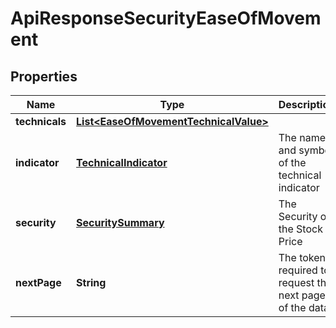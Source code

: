 
# ApiResponseSecurityEaseOfMovement

## Properties
Name | Type | Description | Notes
------------ | ------------- | ------------- | -------------
**technicals** | [**List&lt;EaseOfMovementTechnicalValue&gt;**](EaseOfMovementTechnicalValue.md) |  |  [optional]
**indicator** | [**TechnicalIndicator**](TechnicalIndicator.md) | The name and symbol of the technical indicator |  [optional]
**security** | [**SecuritySummary**](SecuritySummary.md) | The Security of the Stock Price |  [optional]
**nextPage** | **String** | The token required to request the next page of the data |  [optional]



